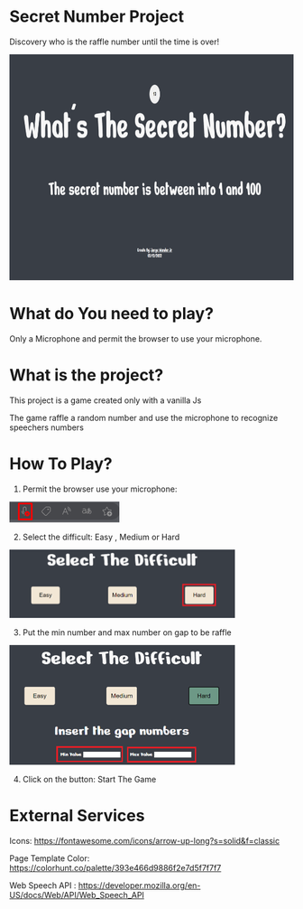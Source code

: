 # Secret Number Project

Discovery who is the raffle number until the time is over!

<img src="./sources/GameImage.png" alt="Project Image" style="height: 400px; width: 600px;">

# What do You need to play?

Only a Microphone and permit the browser to use your microphone.

# What is the project?

This project is a game created only with a vanilla Js

The game raffle a random number and use the microphone to recognize speechers numbers

# How To Play?

1. Permit the browser use your microphone:

<img src="./sources/HowToPlay-1.png" alt="Permit microphone use">

2. Select the difficult: Easy , Medium or Hard 

<img src="./sources/HowToPlay-2.png" style="width: 400px" alt="Select the difficult">

3. Put the min number and max number on gap to be raffle

<img src="./sources/HowToPlay-3.png" style="width: 400px" alt="Fill the max and min input">

4. Click on the button: Start The Game

# External Services

Icons: https://fontawesome.com/icons/arrow-up-long?s=solid&f=classic

Page Template Color: https://colorhunt.co/palette/393e466d9886f2e7d5f7f7f7

Web Speech API : https://developer.mozilla.org/en-US/docs/Web/API/Web_Speech_API
